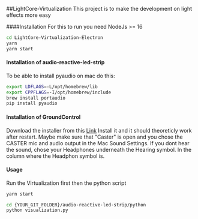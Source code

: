 ##LightCore-Virtualization
This project is to make the development on light effects more easy

####Installation
For this to run you need NodeJs >= 16
```bash
cd LightCore-Virtualization-Electron
yarn
yarn start
```

#### Installation of audio-reactive-led-strip
To be able to install pyaudio on mac do this:
```bash
export LDFLAGS=-L/opt/homebrew/lib
export CPPFLAGS=-I/opt/homebrew/include
brew install portaudio
pip install pyaudio
```

#### Installation of GroundControl
Download the installer from this [Link](https://groundcontrolcaster.s3.eu-west-2.amazonaws.com/CASTER_v2.0.9.pkg "Link")
Install it and it should theoreticly work after restart. Maybe make sure that "Caster" is open and you chose the CASTER mic and audio output in the Mac Sound Settings. If you dont hear the sound, chose your Headphones underneath the Hearing symbol. In the column where the Headphon symbol is.

#### Usage
Run the Virtualization first then the python script
```bash
yarn start
```
```bash
cd {YOUR_GIT_FOLDER}/audio-reactive-led-strip/python
python visualization.py
```